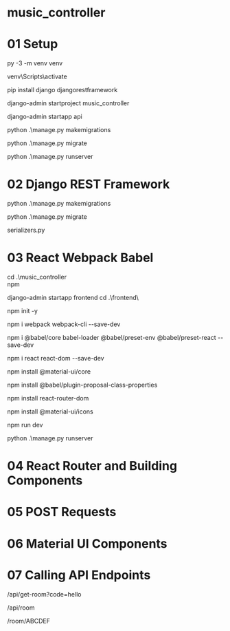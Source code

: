 # music_controller

# 01 Setup

py -3 -m venv venv 

venv\Scripts\activate

pip install django djangorestframework

django-admin startproject music_controller

django-admin startapp api

python .\manage.py makemigrations

python .\manage.py migrate

python .\manage.py runserver

# 02 Django REST Framework

python .\manage.py makemigrations

python .\manage.py migrate

serializers.py

# 03 React Webpack Babel

cd .\music_controller\
npm

django-admin startapp frontend
cd .\frontend\

npm init -y

npm i webpack webpack-cli --save-dev

npm i @babel/core babel-loader @babel/preset-env @babel/preset-react --save-dev

npm i react react-dom --save-dev

npm install @material-ui/core

npm install @babel/plugin-proposal-class-properties

npm install react-router-dom

npm install @material-ui/icons

npm run dev

python .\manage.py runserver

# 04 React Router and Building Components

# 05 POST Requests 

# 06 Material UI Components

# 07 Calling API Endpoints

/api/get-room?code=hello

/api/room

/room/ABCDEF